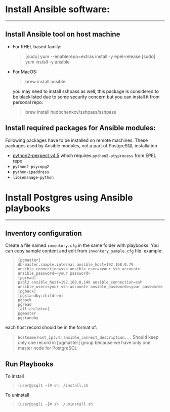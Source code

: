 # Install Ansible software:
------------
## Install Ansible tool on host machine
- For RHEL based family:
  > [sudo] yum --enablerepo=extras install -y epel-release
  > [sudo] yum install -y ansible
- For MacOS:
  > brew install ansible

  you may need to install sshpass as well, this package is considered to be blacklisted due to some security concern but you can install it from personal repo:
  > brew install hudochenkov/sshpass/sshpass

## Install required packages for Ansible modules: 
  Following packages have to be installed on remote machines. These packages used by Ansible modules, not a part of PostgreSQL installation
- [python2-pexpect v4.5](https://cbs.centos.org/kojifiles/packages/python-pexpect/4.5/1.el7/noarch/python2-pexpect-4.5-1.el7.noarch.rpm) which requires `python2-ptyprocess` from EPEL repo
- `python2-psycopg2`
- `python-ipaddress`
- `libsemanage-python`



# Install Postgres using Ansible playbooks
------------
## Inventory configuration
  Create a file named `inventory.cfg` in the same folder with playbooks. You can copy sample content and edit from `inventory_sample.cfg` file. example:
  > ```
  >[pgmaster]
  > db-master.sample.internal ansible_host=192.168.0.79 ansible_connection=ssh ansible_user=<your ssh account> ansible_password=<your password>
  >[pgread]
  > psql2 ansible_host=192.168.0.149 ansible_connection=ssh ansible_user=<your ssh account> ansible_password=<your password>
  >[pgback]
  >[pgstandby:children]
  > pgback
  > pgread
  >[all:children]
  > pgmaster
  > pgstandby
  >```
  each host record should be in the format of:
  >`hostname`   `host_ip(v4)`   `ansible_connect_description...`
  Should keep only one record in [pgmaster] group because we have only one master node for PostgreSQL
## Run Playbooks
To install
>`[user@psql1 ~]# sh ./install.sh`

To uninstall
>`[user@psql1 ~]# sh ./uninstall.sh`